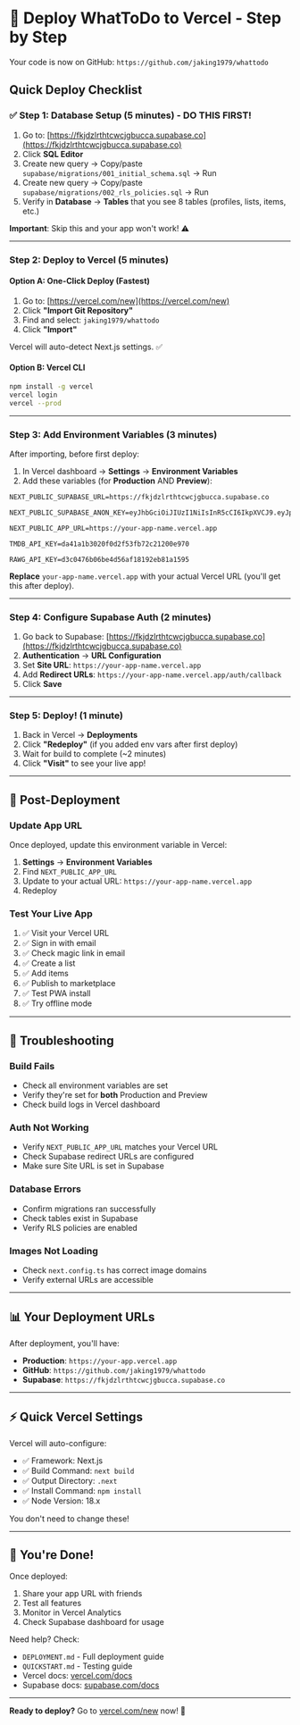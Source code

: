 # 🚀 Deploy WhatToDo to Vercel - Step by Step

Your code is now on GitHub: `https://github.com/jaking1979/whattodo`

## Quick Deploy Checklist

### ✅ Step 1: Database Setup (5 minutes) - **DO THIS FIRST!**

1. Go to: [https://fkjdzlrthtcwcjgbucca.supabase.co](https://fkjdzlrthtcwcjgbucca.supabase.co)
2. Click **SQL Editor**
3. Create new query → Copy/paste `supabase/migrations/001_initial_schema.sql` → Run
4. Create new query → Copy/paste `supabase/migrations/002_rls_policies.sql` → Run
5. Verify in **Database** → **Tables** that you see 8 tables (profiles, lists, items, etc.)

**Important**: Skip this and your app won't work! ⚠️

---

### Step 2: Deploy to Vercel (5 minutes)

#### Option A: One-Click Deploy (Fastest)

1. Go to: [https://vercel.com/new](https://vercel.com/new)
2. Click **"Import Git Repository"**
3. Find and select: `jaking1979/whattodo`
4. Click **"Import"**

Vercel will auto-detect Next.js settings. ✅

#### Option B: Vercel CLI

```bash
npm install -g vercel
vercel login
vercel --prod
```

---

### Step 3: Add Environment Variables (3 minutes)

After importing, before first deploy:

1. In Vercel dashboard → **Settings** → **Environment Variables**
2. Add these variables (for **Production** AND **Preview**):

```
NEXT_PUBLIC_SUPABASE_URL=https://fkjdzlrthtcwcjgbucca.supabase.co

NEXT_PUBLIC_SUPABASE_ANON_KEY=eyJhbGciOiJIUzI1NiIsInR5cCI6IkpXVCJ9.eyJpc3MiOiJzdXBhYmFzZSIsInJlZiI6ImZramR6bHJ0aHRjd2NqZ2J1Y2NhIiwicm9sZSI6ImFub24iLCJpYXQiOjE3NjA2MTYyODIsImV4cCI6MjA3NjE5MjI4Mn0.CgQTghNQt9KWM2vUbconc03VdveHmkLW2XAQlMnOPpU

NEXT_PUBLIC_APP_URL=https://your-app-name.vercel.app

TMDB_API_KEY=da41a1b3020f0d2f53fb72c21200e970

RAWG_API_KEY=d3c0476b06be4d56af18192eb81a1595
```

**Replace** `your-app-name.vercel.app` with your actual Vercel URL (you'll get this after deploy).

---

### Step 4: Configure Supabase Auth (2 minutes)

1. Go back to Supabase: [https://fkjdzlrthtcwcjgbucca.supabase.co](https://fkjdzlrthtcwcjgbucca.supabase.co)
2. **Authentication** → **URL Configuration**
3. Set **Site URL**: `https://your-app-name.vercel.app`
4. Add **Redirect URLs**: `https://your-app-name.vercel.app/auth/callback`
5. Click **Save**

---

### Step 5: Deploy! (1 minute)

1. Back in Vercel → **Deployments**
2. Click **"Redeploy"** (if you added env vars after first deploy)
3. Wait for build to complete (~2 minutes)
4. Click **"Visit"** to see your live app!

---

## 🎯 Post-Deployment

### Update App URL

Once deployed, update this environment variable in Vercel:

1. **Settings** → **Environment Variables**
2. Find `NEXT_PUBLIC_APP_URL`
3. Update to your actual URL: `https://your-app-name.vercel.app`
4. Redeploy

### Test Your Live App

1. ✅ Visit your Vercel URL
2. ✅ Sign in with email
3. ✅ Check magic link in email
4. ✅ Create a list
5. ✅ Add items
6. ✅ Publish to marketplace
7. ✅ Test PWA install
8. ✅ Try offline mode

---

## 🔧 Troubleshooting

### Build Fails
- Check all environment variables are set
- Verify they're set for **both** Production and Preview
- Check build logs in Vercel dashboard

### Auth Not Working
- Verify `NEXT_PUBLIC_APP_URL` matches your Vercel URL
- Check Supabase redirect URLs are configured
- Make sure Site URL is set in Supabase

### Database Errors
- Confirm migrations ran successfully
- Check tables exist in Supabase
- Verify RLS policies are enabled

### Images Not Loading
- Check `next.config.ts` has correct image domains
- Verify external URLs are accessible

---

## 📊 Your Deployment URLs

After deployment, you'll have:

- **Production**: `https://your-app.vercel.app`
- **GitHub**: `https://github.com/jaking1979/whattodo`
- **Supabase**: `https://fkjdzlrthtcwcjgbucca.supabase.co`

---

## ⚡ Quick Vercel Settings

Vercel will auto-configure:
- ✅ Framework: Next.js
- ✅ Build Command: `next build`
- ✅ Output Directory: `.next`
- ✅ Install Command: `npm install`
- ✅ Node Version: 18.x

You don't need to change these!

---

## 🎉 You're Done!

Once deployed:
1. Share your app URL with friends
2. Test all features
3. Monitor in Vercel Analytics
4. Check Supabase dashboard for usage

Need help? Check:
- `DEPLOYMENT.md` - Full deployment guide
- `QUICKSTART.md` - Testing guide
- Vercel docs: [vercel.com/docs](https://vercel.com/docs)
- Supabase docs: [supabase.com/docs](https://supabase.com/docs)

---

**Ready to deploy?** Go to [vercel.com/new](https://vercel.com/new) now! 🚀

